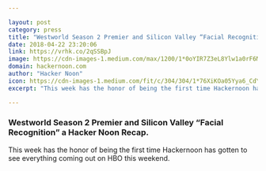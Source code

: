 ```yaml
---

layout: post
category: press
title: "Westworld Season 2 Premier and Silicon Valley “Facial Recognition” a Hacker Noon Recap."
date: 2018-04-22 23:20:06
link: https://vrhk.co/2qSSBpJ
image: https://cdn-images-1.medium.com/max/1200/1*0oYIR7Z3eL8Ylw1a0rF6Mg.png
domain: hackernoon.com
author: "Hacker Noon"
icon: https://cdn-images-1.medium.com/fit/c/304/304/1*76XiKOa05Yya6_CdYX8pVg.jpeg
excerpt: "This week has the honor of being the first time Hackernoon has gotten to see everything coming out on HBO this weekend."

---
```


### Westworld Season 2 Premier and Silicon Valley “Facial Recognition” a Hacker Noon Recap.

This week has the honor of being the first time Hackernoon has gotten to see everything coming out on HBO this weekend.